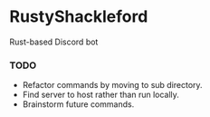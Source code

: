 # RustyShackleford
Rust-based Discord bot

### TODO
* Refactor commands by moving to sub directory.
* Find server to host rather than run locally.
* Brainstorm future commands.
